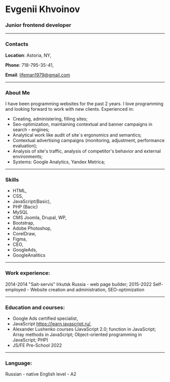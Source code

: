 # Evgenii Khvoinov #
### Junior frontend developer
---
### Contacts 

**Location**: Astoria, NY,

**Phone**: 718-795-35-41, 

**Email**: lifeman1979@gmail.com

---
### About Me 

I have been programming websites for the past 2 years. I love programming and looking forward to work with new clients.
Experienced in:

- Creating, administering, filling sites;
- Seo-optimization, maintaining contextual and banner campaigns in search - engines;
- Analytical work like audit of site`s ergonomics and semantics;
- Contextual advertising campaigns (monitoring, adjustment, performance evaluation);
- Analysis of site's traffic, analysis of competitor's behavior and external environments;
- Systems: Google Analytics, Yandex Metrica;

---
### Skills 

- HTML, 
- CSS, 
- JavaScript(Basic),
- PHP (Bacic)
- MySQL
- CMS Joomla, Drupal, WP, 
- Bootstrap,
- Adobe Photoshop‚ 
- CorelDraw,
- Figma,
- CEO,
- GoogleAds,
- GoogleAnalitics

---

### Work experience:
2014-2014 "Sait-servis" Irkutsk Russia - web page builder;
2015-2022 Self-employed - Website creation and administration, SEO-optimization

---

### Education and courses:
- Google Ads certified specialist,
- JavaScript https://learn.javascript.ru/,
- Alexander Lushenko courses (JavaScript 2.0; function in JavaScript; Array methods in JavaScript; Object-oriented programming in JavaScript; PHP)
- JS/FE Pre-School 2022

---
### Language:
Russian - native
English level - A2
